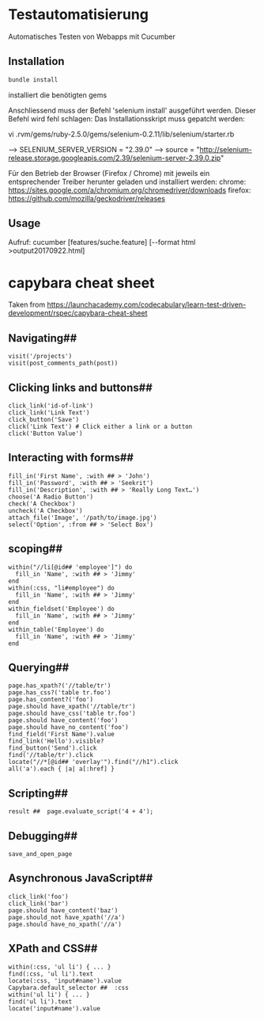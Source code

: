 # Testautomatisierung
Automatisches Testen von Webapps mit Cucumber

## Installation
```ruby
bundle install
```
installiert die benötigten gems

Anschliessend muss der Befehl 'selenium install' ausgeführt werden. Dieser Befehl wird fehl schlagen: Das Installationsskript muss gepatcht werden:

vi .rvm/gems/ruby-2.5.0/gems/selenium-0.2.11/lib/selenium/starter.rb

--> SELENIUM_SERVER_VERSION = "2.39.0"
--> source = "http://selenium-release.storage.googleapis.com/2.39/selenium-server-2.39.0.zip"

Für den Betrieb der Browser (Firefox / Chrome) mit jeweils ein entsprechender Treiber herunter geladen und installiert werden:
chrome: https://sites.google.com/a/chromium.org/chromedriver/downloads
firefox: https://github.com/mozilla/geckodriver/releases


## Usage
Aufruf: cucumber [features/suche.feature] [--format html >output20170922.html]

# capybara cheat sheet #
Taken from https://launchacademy.com/codecabulary/learn-test-driven-development/rspec/capybara-cheat-sheet

## Navigating##
    visit('/projects')
    visit(post_comments_path(post))

## Clicking links and buttons##
    click_link('id-of-link')
    click_link('Link Text')
    click_button('Save')
    click('Link Text') # Click either a link or a button
    click('Button Value')

## Interacting with forms##
    fill_in('First Name', :with ## > 'John')
    fill_in('Password', :with ## > 'Seekrit')
    fill_in('Description', :with ## > 'Really Long Text…')
    choose('A Radio Button')
    check('A Checkbox')
    uncheck('A Checkbox')
    attach_file('Image', '/path/to/image.jpg')
    select('Option', :from ## > 'Select Box')

## scoping##
    within("//li[@id## 'employee']") do
      fill_in 'Name', :with ## > 'Jimmy'
    end
    within(:css, "li#employee") do
      fill_in 'Name', :with ## > 'Jimmy'
    end
    within_fieldset('Employee') do
      fill_in 'Name', :with ## > 'Jimmy'
    end
    within_table('Employee') do
      fill_in 'Name', :with ## > 'Jimmy'
    end

## Querying##
    page.has_xpath?('//table/tr')
    page.has_css?('table tr.foo')
    page.has_content?('foo')
    page.should have_xpath('//table/tr')
    page.should have_css('table tr.foo')
    page.should have_content('foo')
    page.should have_no_content('foo')
    find_field('First Name').value
    find_link('Hello').visible?
    find_button('Send').click
    find('//table/tr').click
    locate("//*[@id## 'overlay'").find("//h1").click
    all('a').each { |a| a[:href] }

## Scripting##
    result ##  page.evaluate_script('4 + 4');

## Debugging##
    save_and_open_page

## Asynchronous JavaScript##
    click_link('foo')
    click_link('bar')
    page.should have_content('baz')
    page.should_not have_xpath('//a')
    page.should have_no_xpath('//a')

## XPath and CSS##
    within(:css, 'ul li') { ... }
    find(:css, 'ul li').text
    locate(:css, 'input#name').value
    Capybara.default_selector ##  :css
    within('ul li') { ... }
    find('ul li').text
    locate('input#name').value

